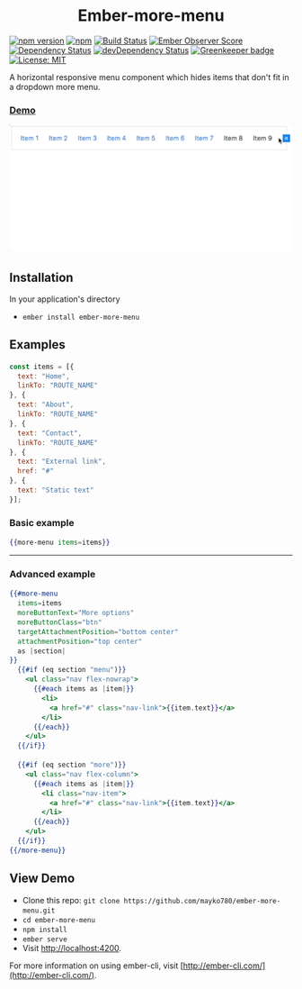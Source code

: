 <h1 align="center">Ember-more-menu</h1>

[![npm version](https://badge.fury.io/js/ember-more-menu.svg)](https://badge.fury.io/js/ember-more-menu)
[![npm](https://img.shields.io/npm/dm/ember-more-menu.svg)]()
[![Build Status](https://travis-ci.org/mayko780/ember-more-menu.svg?branch=master)](https://travis-ci.org/mayko780/ember-more-menu)
[![Ember Observer Score](http://emberobserver.com/badges/ember-more-menu.svg)](http://emberobserver.com/addons/ember-more-menu)
[![Dependency Status](https://david-dm.org/mayko780/ember-more-menu.svg)](https://david-dm.org/mayko780/ember-more-menu)
[![devDependency Status](https://david-dm.org/mayko780/ember-more-menu/dev-status.svg)](https://david-dm.org/mayko780/ember-more-menu#info=devDependencies)
[![Greenkeeper badge](https://badges.greenkeeper.io/mayko780/ember-more-menu.svg)](https://greenkeeper.io/)
[![License: MIT](https://img.shields.io/badge/License-MIT-blue.svg)](https://opensource.org/licenses/MIT)

A horizontal responsive menu component which hides items that don't fit in a dropdown more menu.

### [Demo](https://mayko780.github.io/ember-more-menu/)

[![ember-more-menu in action](https://raw.githubusercontent.com/mayko780/ember-more-menu/master/ember-more-menu-demo.gif)](https://mayko780.github.io/ember-more-menu/)

## Installation

In your application's directory

* `ember install ember-more-menu`

## Examples

```javascript
const items = [{
  text: "Home",
  linkTo: "ROUTE_NAME"
}, {
  text: "About",
  linkTo: "ROUTE_NAME"
}, {
  text: "Contact",
  linkTo: "ROUTE_NAME"
}, {
  text: "External link",
  href: "#"
}, {
  text: "Static text"
}];
```

### Basic example

```hbs
{{more-menu items=items}}
```

---

### Advanced example

```hbs
{{#more-menu
  items=items
  moreButtonText="More options"
  moreButtonClass="btn"
  targetAttachmentPosition="bottom center"
  attachmentPosition="top center"
  as |section|
}}
  {{#if (eq section "menu")}}
    <ul class="nav flex-nowrap">
      {{#each items as |item|}}
        <li>
          <a href="#" class="nav-link">{{item.text}}</a>
        </li>
      {{/each}}
    </ul>
  {{/if}}

  {{#if (eq section "more")}}
    <ul class="nav flex-column">
      {{#each items as |item|}}
        <li class="nav-item">
          <a href="#" class="nav-link">{{item.text}}</a>
        </li>
      {{/each}}
    </ul>
  {{/if}}
{{/more-menu}}
```

## View Demo

* Clone this repo: `git clone https://github.com/mayko780/ember-more-menu.git`
* `cd ember-more-menu`
* `npm install`
* `ember serve`
* Visit [http://localhost:4200](http://localhost:4200).

For more information on using ember-cli, visit [http://ember-cli.com/](http://ember-cli.com/).
